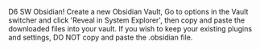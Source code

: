 D6 SW Obsidian! Create a new Obsidian Vault, Go to options in the Vault switcher and click 'Reveal in System Explorer', then copy and paste the downloaded files into your vault. If you wish to keep your existing plugins and settings, DO NOT copy and paste the .obsidian file.
